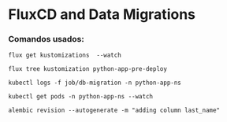 # FluxCD and Data Migrations


### Comandos usados:

```
flux get kustomizations  --watch 
```

```
flux tree kustomization python-app-pre-deploy
```

```
kubectl logs -f job/db-migration -n python-app-ns
```

```
kubectl get pods -n python-app-ns --watch
```

```
alembic revision --autogenerate -m "adding column last_name"
```